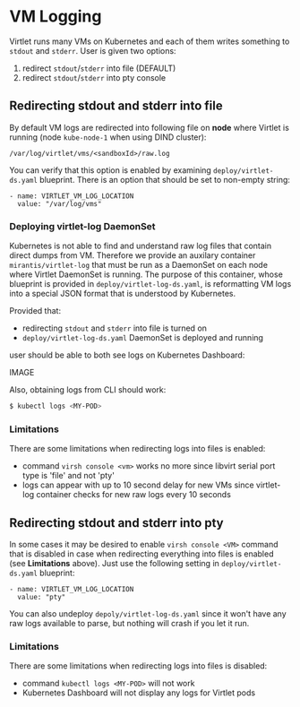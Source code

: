 # VM Logging
Virtlet runs many VMs on Kubernetes and each of them writes something to `stdout` and `stderr`. User
is given two options:

1. redirect `stdout`/`stderr` into file (DEFAULT)
2. redirect `stdout`/`stderr` into pty console

## Redirecting stdout and stderr into file
By default VM logs are redirected into following file on **node** where Virtlet is running
(node `kube-node-1` when using DIND cluster):
```
/var/log/virtlet/vms/<sandboxId>/raw.log
```
You can verify that this option is enabled by examining `deploy/virtlet-ds.yaml` blueprint. There is
an option that should be set to non-empty string:
```
- name: VIRTLET_VM_LOG_LOCATION
  value: "/var/log/vms"
```

### Deploying virtlet-log DaemonSet
Kubernetes is not able to find and understand raw log files that contain direct dumps from VM. Therefore
we provide an auxilary container `mirantis/virtlet-log` that must be run as a DaemonSet on each node
where Virtlet DaemonSet is running. The purpose of this container, whose blueprint is provided in
`deploy/virtlet-log-ds.yaml`, is reformatting VM logs into a special JSON format that is understood
by Kubernetes.

Provided that:

* redirecting `stdout` and `stderr` into file is turned on
* `deploy/virtlet-log-ds.yaml` DaemonSet is deployed and running

user should be able to both see logs on Kubernetes Dashboard:

IMAGE

Also, obtaining logs from CLI should work:

```bash
$ kubectl logs <MY-POD>
```

### Limitations
There are some limitations when redirecting logs into files is enabled:

- command `virsh console <vm>` works no more since libvirt serial port type is 'file' and not 'pty'
- logs can appear with up to 10 second delay for new VMs since virtlet-log container checks for new
  raw logs every 10 seconds

## Redirecting stdout and stderr into pty
In some cases it may be desired to enable `virsh console <VM>` command that is disabled in case when
redirecting everything into files is enabled (see **Limitations** above). Just use the following setting
in `deploy/virtlet-ds.yaml` blueprint:

```
- name: VIRTLET_VM_LOG_LOCATION
  value: "pty"
```
You can also undeploy `depoly/virtlet-log-ds.yaml` since it won't have any raw logs available to parse,
but nothing will crash if you let it run.

### Limitations
There are some limitations when redirecting logs into files is disabled:

- command `kubectl logs <MY-POD>` will not work
- Kubernetes Dashboard will not display any logs for Virtlet pods

